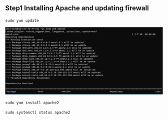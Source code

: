 ## Step1 Installing Apache and updating firewall

`sudo yum update`


![sudo yum update](./images/sudo_yum_update.png)

`sudo yum install apache2`

`sudo systemctl status apache2`